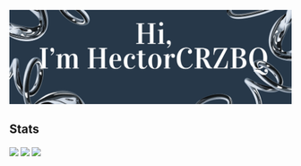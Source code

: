 
![bannner](banner.png)

## Stats
<picture>
    <source media="(prefers-color-scheme: dark)" srcset="https://github-readme-stats.vercel.app/api?username=HectorCRZBQ&theme=vue-dark&show_icons=true&hide_border=true&count_private=true">
    <img align="center" width="50%" src="https://github-readme-stats.vercel.app/api?username=HectorCRZBQ&theme=vue-dark&show_icons=true&hide_border=true&count_private=true">
</picture>

<picture>
    <source media="(prefers-color-scheme: dark)" srcset="https://github-readme-stats.vercel.app/api/top-langs/?username=HectorCRZBQ&theme=vue-dark&show_icons=true&hide_border=true&layout=compact">
    <img align="center" width="50%" src="https://github-readme-stats.vercel.app/api/top-langs/?username=HectorCRZBQ&theme=vue-dark&show_icons=true&hide_border=true&layout=compact">
</picture>

<picture>
    <source media="(prefers-color-scheme: dark)" srcset="https://github-readme-streak-stats.herokuapp.com/?user=HectorCRZBQ&theme=vue-dark&hide_border=true">
    <img align="center" width="50%" src="https://github-readme-streak-stats.herokuapp.com/?user=HectorCRZBQ&theme=vue-dark&hide_border=true">
</picture>
